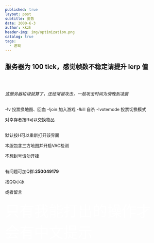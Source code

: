 ```yaml
---
published: true
layout: post
subtitle: 姿势
date: 2000-6-3
author: kkzh
header-img: img/optimization.png
catalog: true
tags:
  - 游戏
---
```

 ## 服务器为 100 tick，感觉帧数不稳定请提升 lerp 值
 
 <br><br>
  
 _这服务器垃圾就算了，还经常被攻击，一般攻击时间为傍晚到凌晨_ 
 <br><br>
  
-!v  投票换地图、回血
-!join 加入游戏
-!kill 自杀
-!votemode  投票切换模式

对幸存者按R可以交换物品<br><br>
  
 默认按H可以重新打开该界面
 
本服包含三方地图并开启VAC检测

不想封号请勿开挂<br><br>
  
有问题可加Q群:**250049179**

找QQ小冰  

或者留言

<font color=White size=8 >只有我能打出的操作才会有中文提示</font>
